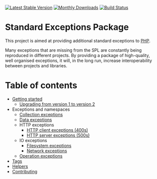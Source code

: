 [![Latest Stable Version](https://poser.pugx.org/crazycodr/standard-exceptions/version.png)](https://packagist.org/packages/crazycodr/standard-exceptions) [![Monthly Downloads](https://poser.pugx.org/crazycodr/standard-exceptions/d/monthly)](https://packagist.org/packages/crazycodr/standard-exceptions) [![Build Status](https://travis-ci.org/crazycodr/standard-exceptions.png?branch=master)](https://travis-ci.org/crazycodr/standard-exceptions)

# Standard Exceptions Package

This project is aimed at providing additional standard exceptions to [PHP](http://www.php.net/). 

Many exceptions that are missing from the SPL are constantly being reproduced in different projects. By providing a package of high-quality, well organised exceptions, it will, in the long run, increase interoperability between projects and libraries.

# Table of contents

* [Getting started](docs/getting-started.md)
    * [Upgrading from version 1 to version 2](docs/upgrade-1-2.md)
* Exceptions and namespaces
    * [Collection exceptions](docs/exceptions/collection-exceptions.md)
    * [Data exceptions](docs/exceptions/data-exceptions.md)
    * HTTP exceptions
        * [HTTP client exceptions (400s)](docs/exceptions/http-client-exceptions.md)
        * [HTTP server exceptions (500s)](docs/exceptions/http-server-exceptions.md)
    * IO exceptions
        * [Filesystem exceptions](docs/exceptions/io-filesystem-exceptions.md)
        * [Network exceptions](docs/exceptions/io-network-exceptions.md)
    * [Operation exceptions](docs/exceptions/operation-exceptions.md)
* [Tags](docs/tags.md)
* [Helpers](docs/helpers.md)
* [Contributing](docs/contribute.md)